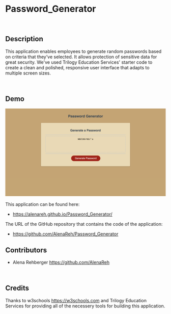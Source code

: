 # Password_Generator

​
## Description 
This application enables employees to generate random passwords based on criteria that they’ve selected. It allows protection of sensitive data for great security. We've used Trilogy Education Services' starter code to create a clean and polished, responsive user interface that adapts to multiple screen sizes.

​
## Demo

![demo](assets/images/Demo.png)

This application can be found here:
* https://alenareh.github.io/Password_Generator/

The URL of the GitHub repository that contains the code of the application:
* https://github.com/AlenaReh/Password_Generator


## Contributors

- Alena Rehberger <https://github.com/AlenaReh>

​
## Credits

Thanks to w3schools <https://w3schools.com> and Trilogy Education Services for providing all of the necessery tools for building this application.